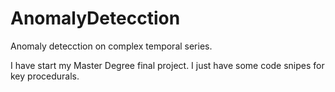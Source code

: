 # AnomalyDetecction
Anomaly detecction on complex temporal series. 

I have start my Master Degree final project. I just have some code snipes for key procedurals.

